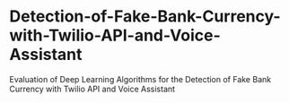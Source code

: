# Detection-of-Fake-Bank-Currency-with-Twilio-API-and-Voice-Assistant
Evaluation of Deep Learning Algorithms for the Detection of Fake Bank Currency with Twilio API and Voice Assistant
